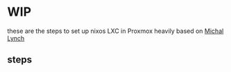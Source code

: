 # WIP

these are the steps to set up nixos LXC in Proxmox heavily based on [Michal Lynch](https://mtlynch.io/notes/nixos-proxmox/)
## steps


